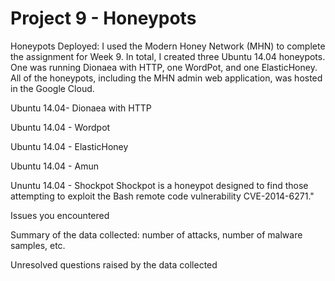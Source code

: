 # Project 9 - Honeypots



Honeypots Deployed: 
I used the Modern Honey Network (MHN) to complete the assignment for Week 9. In total, I created three Ubuntu 14.04 honeypots. One was running Dionaea with HTTP, one WordPot, and one ElasticHoney. All of the honeypots, including the MHN admin web application, was hosted in the Google Cloud.


Ubuntu 14.04- Dionaea with HTTP

Ubuntu 14.04 - Wordpot 

Ubuntu 14.04 - ElasticHoney

Ubuntu 14.04 - Amun

Ununtu 14.04 - Shockpot
Shockpot is a honeypot designed to find those attempting to exploit the Bash remote code vulnerability CVE-2014-6271."


Issues you encountered

Summary of the data collected: number of attacks, number of malware samples, etc.

Unresolved questions raised by the data collected
